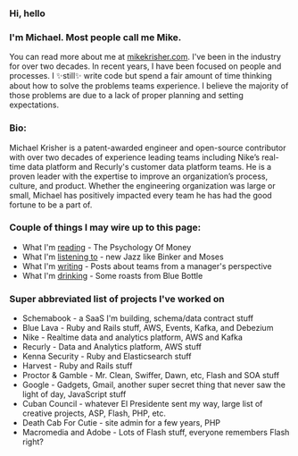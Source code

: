 ### Hi, hello

### I'm Michael. Most people call me Mike. 

You can read more about me at [mikekrisher.com](http://mikekrisher.com). I've been in the industry 
for over two decades. In recent years, I have been focused on people and processes. 
I ✨still✨ write code but spend a fair amount of time thinking about how to 
solve the problems teams experience. I believe the majority of those problems are due to a lack of 
proper planning and setting expectations.

### Bio:
Michael Krisher is a patent-awarded engineer and open-source contributor with
over two decades of experience leading teams including Nike’s real-time data
platform and Recurly's customer data platform teams. He is a proven leader with the
expertise to improve an organization’s process, culture, and product. Whether the
engineering organization was large or small, Michael has positively impacted every 
team he has had the good fortune to be a part of.

### Couple of things I may wire up to this page:
- What I'm [reading](https://mikekrisher.com/books) - The Psychology Of Money
- What I'm [listening
  to](https://music.apple.com/profile/mkrisher) - new Jazz like Binker and Moses
- What I'm [writing](https://mikekrisher.com/writings) - Posts about teams from a manager's perspective
- What I'm [drinking](https://mikekrisher.com/coffees) - Some roasts from Blue Bottle

### Super abbreviated list of projects I've worked on
- Schemabook - a SaaS I'm building, schema/data contract stuff
- Blue Lava - Ruby and Rails stuff, AWS, Events, Kafka, and Debezium
- Nike - Realtime data and analytics platform, AWS and Kafka
- Recurly - Data and Analytics platform, AWS stuff
- Kenna Security - Ruby and Elasticsearch stuff
- Harvest - Ruby and Rails stuff
- Proctor & Gamble - Mr. Clean, Swiffer, Dawn, etc, Flash and SOA stuff
- Google - Gadgets, Gmail, another super secret thing that never saw the light of day, JavaScript stuff
- Cuban Council - whatever El Presidente sent my way, large list of creative projects, ASP, Flash, PHP, etc.
- Death Cab For Cutie - site admin for a few years, PHP
- Macromedia and Adobe - Lots of Flash stuff, everyone remembers Flash right?

